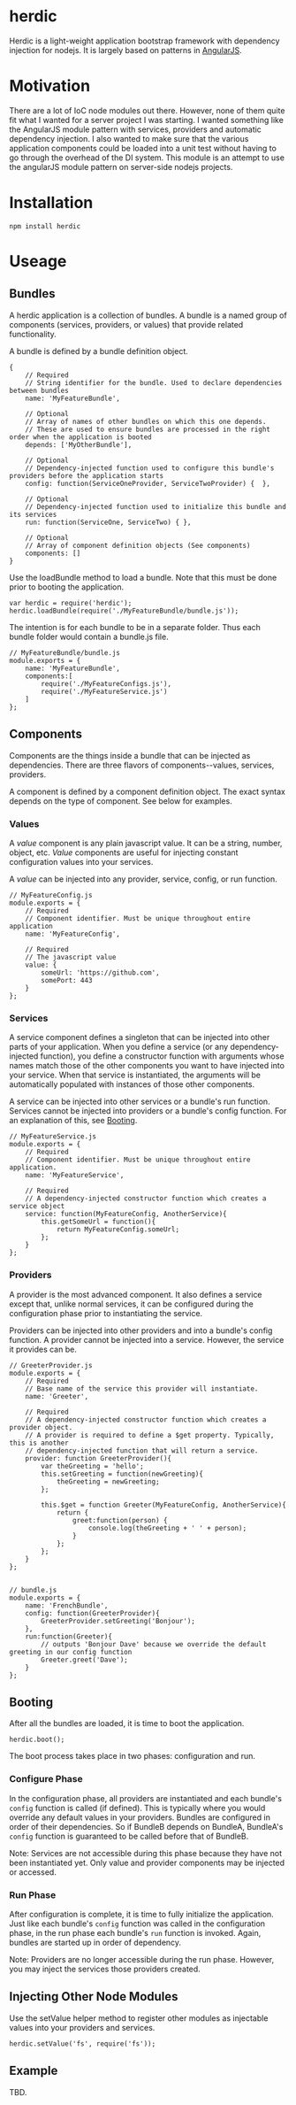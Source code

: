 herdic
========

Herdic is a light-weight application bootstrap framework with dependency injection for nodejs.
It is largely based on patterns in [AngularJS](https://docs.angularjs.org/guide/module).

# Motivation
There are a lot of IoC node modules out there. However, none of them quite fit what I wanted for a server project I was
starting. I wanted something like the AngularJS module pattern with services, providers and automatic dependency injection.
I also wanted to make sure that the various application components could be loaded into a unit test without
having to go through the overhead of the DI system. This module is an attempt to use the angularJS module pattern on
server-side nodejs projects.

# Installation
    npm install herdic

# Useage

## Bundles
A herdic application is a collection of bundles.
A bundle is a named group of components (services, providers, or values) that provide related functionality.

A bundle is defined by a bundle definition object.

```
{
    // Required
    // String identifier for the bundle. Used to declare dependencies between bundles
    name: 'MyFeatureBundle',

    // Optional
    // Array of names of other bundles on which this one depends.
    // These are used to ensure bundles are processed in the right order when the application is booted
    depends: ['MyOtherBundle'],

    // Optional
    // Dependency-injected function used to configure this bundle's providers before the application starts
    config: function(ServiceOneProvider, ServiceTwoProvider) {  },

    // Optional
    // Dependency-injected function used to initialize this bundle and its services
    run: function(ServiceOne, ServiceTwo) { },

    // Optional
    // Array of component definition objects (See components)
    components: []
}
```

Use the loadBundle method to load a bundle. Note that this must be done prior to booting the application.

```
var herdic = require('herdic');
herdic.loadBundle(require('./MyFeatureBundle/bundle.js'));

```

The intention is for each bundle to be in a separate folder. Thus each bundle folder would contain a bundle.js file.

```
// MyFeatureBundle/bundle.js
module.exports = {
    name: 'MyFeatureBundle',
    components:[
        require('./MyFeatureConfigs.js'),
        require('./MyFeatureService.js')
    ]
};

```


## Components
Components are the things inside a bundle that can be injected as dependencies.  There are three flavors of components--values,
services, providers.

A component is defined by a component definition object.  The exact syntax depends on the type of component. See below
for examples.

### Values
A *value* component is any plain javascript value. It can be a string, number, object, etc. *Value* components are useful
for injecting constant configuration values into your services.

A *value* can be injected into any provider, service, config, or run function.

```
// MyFeatureConfig.js
module.exports = {
    // Required
    // Component identifier. Must be unique throughout entire application
    name: 'MyFeatureConfig',

    // Required
    // The javascript value
    value: {
        someUrl: 'https://github.com',
        somePort: 443
    }
};
```

### Services
A service component defines a singleton that can be injected into other parts of your application. When you define a
service (or any dependency-injected function), you define a constructor function with arguments whose names match those of the other components you want
to have injected into your service. When that service is instantiated, the arguments will be automatically
populated with instances of those other components.

A service can be injected into other services or a bundle's run function. Services cannot be injected into providers
or a bundle's config function.  For an explanation of this, see [Booting](#booting).

```
// MyFeatureService.js
module.exports = {
    // Required
    // Component identifier. Must be unique throughout entire application.
    name: 'MyFeatureService',

    // Required
    // A dependency-injected constructor function which creates a service object
    service: function(MyFeatureConfig, AnotherService){
        this.getSomeUrl = function(){
            return MyFeatureConfig.someUrl;
        };
    }
};
```

### Providers
A provider is the most advanced component. It also defines a service except that, unlike normal services, it can be configured during the
configuration phase prior to instantiating the service.

Providers can be injected into other providers and into a bundle's config function.  A provider cannot be injected into
a service. However, the service it provides can be.

```
// GreeterProvider.js
module.exports = {
    // Required
    // Base name of the service this provider will instantiate.
    name: 'Greeter',

    // Required
    // A dependency-injected constructor function which creates a provider object.
    // A provider is required to define a $get property. Typically, this is another
    // dependency-injected function that will return a service.
    provider: function GreeterProvider(){
        var theGreeting = 'hello';
        this.setGreeting = function(newGreeting){
            theGreeting = newGreeting;
        };

        this.$get = function Greeter(MyFeatureConfig, AnotherService){
            return {
                greet:function(person) {
                    console.log(theGreeting + ' ' + person);
                }
            };
        };
    }
};


// bundle.js
module.exports = {
    name: 'FrenchBundle',
    config: function(GreeterProvider){
        GreeterProvider.setGreeting('Bonjour');
    },
    run:function(Greeter){
        // outputs 'Bonjour Dave' because we override the default greeting in our config function
        Greeter.greet('Dave');
    }
};

```


## <a name="booting">Booting</a>
After all the bundles are loaded, it is time to boot the application.

```
herdic.boot();
```

The boot process takes place in two phases: configuration and run.

### Configure Phase
In the configuration phase, all providers are instantiated and each bundle's `config` function is called (if defined).
This is typically where you would override any default values in your providers. Bundles are configured in order of
their dependencies. So if BundleB depends on BundleA, BundleA's `config` function is guaranteed to be called before that
of BundleB.

Note: Services are not accessible during this phase because they have not been instantiated yet. Only value and provider components
may be injected or accessed.

### Run Phase
After configuration is complete, it is time to fully initialize the application. Just like each bundle's `config` function
was called in the configuration phase, in the run phase each bundle's `run` function is invoked. Again, bundles are
started up in order of dependency.

Note: Providers are no longer accessible during the run phase. However, you may inject the services those providers created.


## Injecting Other Node Modules
Use the setValue helper method to register other modules as injectable values into your providers and services.

```
herdic.setValue('fs', require('fs'));
```

## Example
TBD.